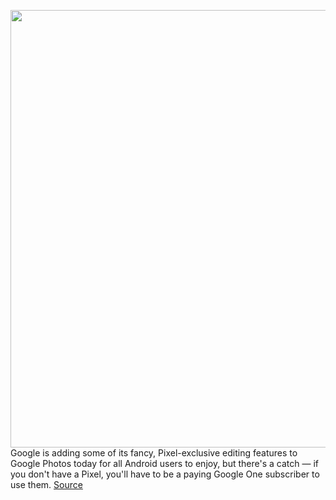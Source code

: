 <img src='https://cdn.vox-cdn.com/thumbor/NDX7QGkxh2B_9G2VFWZpJiyCi10=/0x0:2040x1360/1200x800/filters:focal(857x517:1183x843)/cdn.vox-cdn.com/uploads/chorus_image/image/68804083/1BEB77B1_EB2C_4E1F_A9C1_1B863908E956.0.jpeg' width='700px' /><br/>
Google is adding some of its fancy, Pixel-exclusive editing features to Google Photos today for all Android users to enjoy, but there's a catch — if you don't have a Pixel, you'll have to be a paying Google One subscriber to use them.
<a href='https://www.theverge.com/2021/2/11/22278149/google-photos-pixel-paywall-editing-features-one-subscribers'> Source <a/>